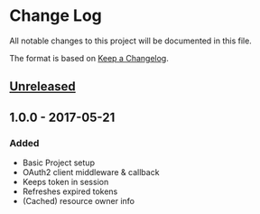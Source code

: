# Change Log
All notable changes to this project will be documented in this file.

The format is based on [Keep a Changelog](http://keepachangelog.com/).

## [Unreleased]

## 1.0.0 - 2017-05-21
### Added
- Basic Project setup
- OAuth2 client middleware & callback
- Keeps token in session
- Refreshes expired tokens
- (Cached) resource owner info

[Unreleased]: https://github.com/kronthto/laravel-oauth2-login/compare/v1.0.0...HEAD
